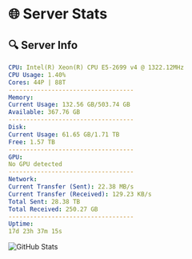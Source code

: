 # 🌐 Server Stats
## 🔍 Server Info
```yaml
CPU: Intel(R) Xeon(R) CPU E5-2699 v4 @ 1322.12MHz
CPU Usage: 1.40%
Cores: 44P | 88T
-----------------------------------
Memory:
Current Usage: 132.56 GB/503.74 GB
Available: 367.76 GB
-----------------------------------
Disk:
Current Usage: 61.65 GB/1.71 TB
Free: 1.57 TB
-----------------------------------
GPU:
No GPU detected
-----------------------------------
Network:
Current Transfer (Sent): 22.38 MB/s
Current Transfer (Received): 129.23 KB/s
Total Sent: 28.38 TB
Total Received: 250.27 GB
-----------------------------------
Uptime:
17d 23h 37m 15s
```
![GitHub Stats](https://img.shields.io/badge/Updated-2025-03-25_21:00:04-blue)